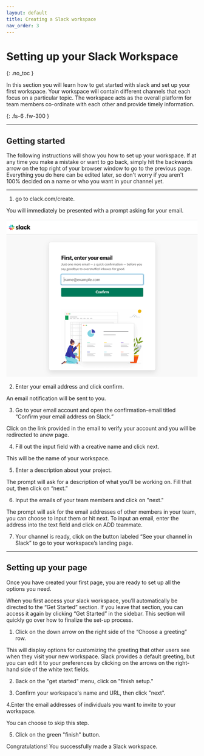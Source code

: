 ```yaml
---
layout: default
title: Creating a Slack workspace
nav_order: 3
---
```


# Setting up your Slack Workspace
{: .no_toc }

In this section you will learn how to get started with slack and set up your first workspace.
Your workspace will contain different channels that each focus on a particular topic.  The workspace acts as the overall platform for team members co-ordinate with each other and provide timely information.

{: .fs-6 .fw-300 }

* * *

## Getting started

The following instructions will show you how to set up your workspace. If at any time you make a mistake or want to go back, simply hit the backwards arrow on the top right of your browser window to go to the previous page. Everything you do here can be edited later, so don't worry if you aren't 100% decided on a name or who you want in your channel yet.


* * *

1. go to clack.com/create.  

You will immediately be presented with a prompt asking for your email.

![enter your email](https://github.com/Jamesreinhardt222/comm-documentation-assignment/blob/gh-pages/assets/images/enter_your_email.png?raw=true)

2. Enter your email address and click confirm.

An email notification will be sent to you.



3. Go to your email account and open the confirmation-email titled “Confirm your email address on Slack.”

Click on the link provided in the email to verify your account and you will be redirected to anew page.


4. Fill out the input field with a creative name and click next.

This will be the name of your workspace.


5. Enter a description about your project.

The prompt will ask for a description of what you’ll be working on.  Fill that out, then click on “next.”

6. Input the emails of your team members and click on "next."

The prompt will ask for the email addresses of other members in your team, you can choose to input them or hit next.  To input an email, enter the address into the text field and click on ADD teammate.

7. Your channel is ready, click on the button labeled “See your channel in Slack” to go to your workspace’s landing page.


* * *


## Setting up your page

Once you have created your first page, you are ready to set up all the options you need.

When you first access your slack workspace, you’ll automatically be directed to the “Get Started” section.  If you leave that section, you can access it again by clicking “Get Started” in the sidebar.  This section will quickly go over how to finalize the set-up process.

1. Click on the down arrow on the right side of the “Choose a greeting” row.

This will display options for customizing the greeting that other users see when they visit your new workspace. Slack provides a default greeting, but you can edit it to your preferences by clicking on the arrows on the right-hand side of the white text fields.

2. Back on the "get started" menu, click on "finish setup."

3. Confirm your workspace's name and URL, then click "next".

4.Enter the email addresses of individuals you want to invite to your workspace.

You can choose to skip this step.

5. Click on the green "finish" button.

Congratulations! You successfully made a Slack workspace.


